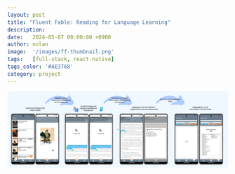 ```yaml
---
layout: post
title: "Fluent Fable: Reading for Language Learning"
description: 
date:   2024-05-07 00:00:00 +0900
author: nolan
image:  '/images/ff-thumbnail.png'
tags:   [full-stack, react-native]
tags_color: '#AE3768'
category: project
---
```


<div class="gallery-box">
    <div class="gallery">
        <img src="/images/fluent-fable-viz.png" loading="lazy" style="width: 800px;">
    </div>
</div>
